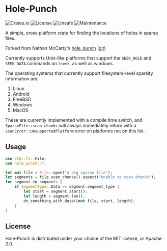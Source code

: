 Hole-Punch
==========

![Crates.io](https://img.shields.io/crates/v/drill-press?style=flat-square&logo=rust) ![License](https://img.shields.io/crates/l/drill-press?style=flat-square) ![Unsafe](https://img.shields.io/badge/unsafe-very%20yes-important?style=flat-square) ![Maintenance](https://img.shields.io/maintenance/yes/2022?style=flat-square)

A simple, cross platform crate for finding the locations of holes in sparse files.

Forked from Nathan McCarty's [hole_punch](https://docs.rs/hole-punch) ([git](https://gitlab.com/asuran-rs/hole-punch))

Currently supports Unix-like platforms that support the `SEEK_HOLE` and `SEEK_DATA` commands on `lseek`, as well as windows.

The operating systems that currently support filesystem-level sparsity information are:

1.	Linux
2.	Android
3.	FreeBSD
4.	Windows
5.  MacOS

These are currently implemented with a compile time switch, and `SparseFile::scan_chunks` will always immediately return with a `ScanError::UnsupportedPlatform` error on platforms not on this list.

Usage
-----

```rust
use std::fs::File;
use hole_punch::*;

let mut file = File::open("a big sparse file");
let segments = file.scan_chunks().expect("Unable to scan chunks");
for segment in segments {
    if SegmentType::Data == segment.segment_type {
        let start = segment.start();
        let length = segment.len();
        do_something_with_data(&mut file, start, length);
    }
}
```

License
-------

Hole-Punch is distributed under your choice of the MIT license, or Apache 2.0.

